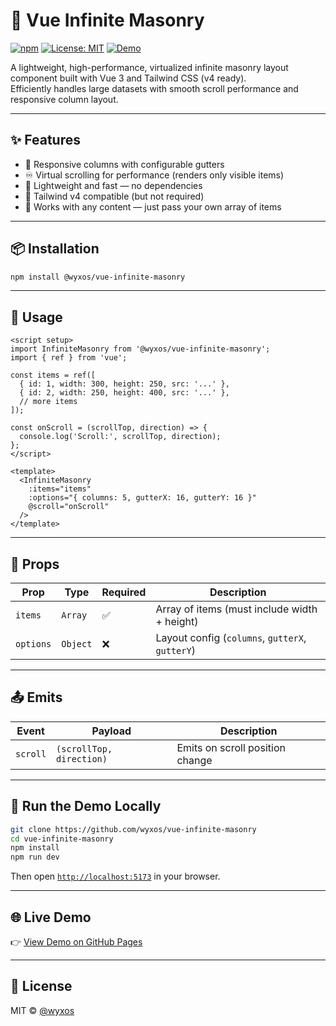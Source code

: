 # 🧱 Vue Infinite Masonry

[![npm](https://img.shields.io/npm/v/@wyxos/vue-infinite-masonry?color=%2300c58e&label=npm)](https://www.npmjs.com/package/@wyxos/vue-infinite-masonry)
[![License: MIT](https://img.shields.io/badge/License-MIT-yellow.svg)](https://opensource.org/licenses/MIT)
[![Demo](https://img.shields.io/badge/Demo-Live%20Preview-blue?logo=githubpages)](https://wyxos.github.io/vue-infinite-masonry/)

A lightweight, high-performance, virtualized infinite masonry layout component built with Vue 3 and Tailwind CSS (v4 ready).  
Efficiently handles large datasets with smooth scroll performance and responsive column layout.

---

## ✨ Features

- 📐 Responsive columns with configurable gutters
- ♾️ Virtual scrolling for performance (renders only visible items)
- 🚀 Lightweight and fast — no dependencies
- 🎨 Tailwind v4 compatible (but not required)
- 🔌 Works with any content — just pass your own array of items

---

## 📦 Installation

```bash
npm install @wyxos/vue-infinite-masonry
```

---

## 🚀 Usage

```vue
<script setup>
import InfiniteMasonry from '@wyxos/vue-infinite-masonry';
import { ref } from 'vue';

const items = ref([
  { id: 1, width: 300, height: 250, src: '...' },
  { id: 2, width: 250, height: 400, src: '...' },
  // more items
]);

const onScroll = (scrollTop, direction) => {
  console.log('Scroll:', scrollTop, direction);
};
</script>

<template>
  <InfiniteMasonry
    :items="items"
    :options="{ columns: 5, gutterX: 16, gutterY: 16 }"
    @scroll="onScroll"
  />
</template>
```

---

## 🔧 Props

| Prop       | Type     | Required | Description                                   |
|------------|----------|----------|-----------------------------------------------|
| `items`    | `Array`  | ✅        | Array of items (must include width + height)  |
| `options`  | `Object` | ❌        | Layout config (`columns`, `gutterX`, `gutterY`) |

---

## 📤 Emits

| Event     | Payload                          | Description                    |
|-----------|----------------------------------|--------------------------------|
| `scroll`  | `(scrollTop, direction)`         | Emits on scroll position change |

---

## 🧪 Run the Demo Locally

```bash
git clone https://github.com/wyxos/vue-infinite-masonry
cd vue-infinite-masonry
npm install
npm run dev
```

Then open [`http://localhost:5173`](http://localhost:5173) in your browser.

---

## 🌐 Live Demo

👉 [View Demo on GitHub Pages](https://wyxos.github.io/vue-infinite-masonry/)

---

## 📄 License

MIT © [@wyxos](./LICENSE)
